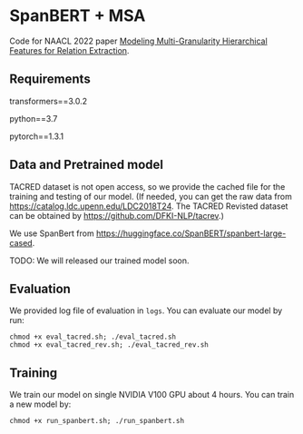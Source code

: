 # SpanBERT + MSA
Code for NAACL 2022 paper [Modeling Multi-Granularity Hierarchical Features for Relation Extraction](https://aclanthology.org/2022.naacl-main.375/). 

## Requirements

transformers==3.0.2

python==3.7

pytorch==1.3.1

## Data and Pretrained model
TACRED dataset is not open access, so we provide the cached file for the training and testing of our model. (If needed, you can get the raw data from https://catalog.ldc.upenn.edu/LDC2018T24. The TACRED Revisted dataset can be obtained by https://github.com/DFKI-NLP/tacrev.)

We use SpanBert from https://huggingface.co/SpanBERT/spanbert-large-cased.

TODO: We will released our trained model soon.

## Evaluation
We provided log file of evaluation in `logs`.
You can evaluate our model by run:

```shell
chmod +x eval_tacred.sh; ./eval_tacred.sh
chmod +x eval_tacred_rev.sh; ./eval_tacred_rev.sh
```


## Training
We train our model on single NVIDIA V100 GPU about 4 hours.
You can train a new model by:

```shell
chmod +x run_spanbert.sh; ./run_spanbert.sh
```
